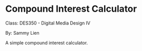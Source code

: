 # Compound Interest Calculator

Class: DES350 - Digital Media Design IV

By: Sammy Lien

A simple compound interest calculator.

